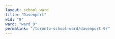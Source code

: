 ```yaml
---
layout: school_ward
title: "Davenport"
wid: "9"
ward: "ward_9"
permalink: "/toronto-school-ward/davenport-9/"
---
```

